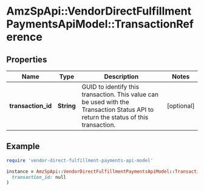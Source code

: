 # AmzSpApi::VendorDirectFulfillmentPaymentsApiModel::TransactionReference

## Properties

| Name | Type | Description | Notes |
| ---- | ---- | ----------- | ----- |
| **transaction_id** | **String** | GUID to identify this transaction. This value can be used with the Transaction Status API to return the status of this transaction. | [optional] |

## Example

```ruby
require 'vendor-direct-fulfillment-payments-api-model'

instance = AmzSpApi::VendorDirectFulfillmentPaymentsApiModel::TransactionReference.new(
  transaction_id: null
)
```

